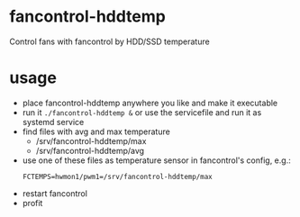# fancontrol-hddtemp
Control fans with fancontrol by HDD/SSD temperature

# usage
* place fancontrol-hddtemp anywhere you like and make it executable
* run it `./fancontrol-hddtemp &` or use the servicefile and run it as systemd service
* find files with avg and max temperature 
  * /srv/fancontrol-hddtemp/max
  * /srv/fancontrol-hddtemp/avg
* use one of these files as temperature sensor in fancontrol's config, e.g.:
  ```
  FCTEMPS=hwmon1/pwm1=/srv/fancontrol-hddtemp/max
  ```
* restart fancontrol
* profit
